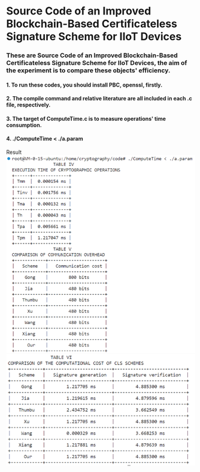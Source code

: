 # Source Code of an Improved Blockchain-Based Certificateless Signature Scheme for IIoT Devices
### These are Source Code of an Improved Blockchain-Based Certificateless Signature Scheme for IIoT Devices, the aim of the experiment is to compare these objects' efficiency.
#### 1. To run these codes, you should install PBC, openssl, firstly.
#### 2. The compile command and relative literature are all included in each .c file, respectively.
#### 3. The target of ComputeTime.c is to measure operations' time consumption.
#### 4. ./ComputeTime < ./a.param
Result
![image](./pic1.png) 
![image](./pic2.png) 
